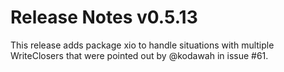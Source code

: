 # Release Notes v0.5.13

This release adds package xio to handle situations with multiple WriteClosers
that were pointed out by @kodawah in issue #61.